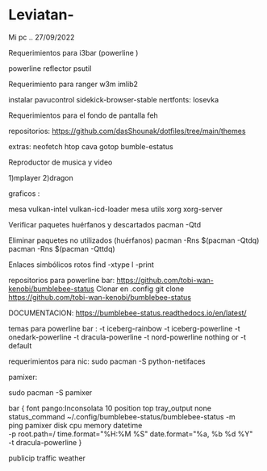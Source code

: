 # Leviatan-
Mi pc .. 27/09/2022



Requerimientos para i3bar (powerline ) 

powerline 
reflector 
psutil


Requerimiento para ranger 
w3m
imlib2


instalar
pavucontrol 
sidekick-browser-stable 
nertfonts: Iosevka 



Requerimientos para el fondo de pantalla
feh 


repositorios:
https://github.com/dasShounak/dotfiles/tree/main/themes

extras:
 neofetch
 htop
 cava 
 gotop 
 bumble-estatus 
 
 
 
 Reproductor de musica y video 
 
 1)mplayer 
 2)dragon 


graficos : 

mesa vulkan-intel vulkan-icd-loader
mesa utils 
xorg xorg-server 


Verificar paquetes huérfanos y descartados
pacman -Qtd

Eliminar paquetes no utilizados (huérfanos)
pacman -Rns $(pacman -Qtdq)
pacman -Rns $(pacman -Qttdq)

Enlaces simbólicos rotos
find -xtype l -print



repositorios para powerline bar: 
https://github.com/tobi-wan-kenobi/bumblebee-status
Clonar en .config
git clone https://github.com/tobi-wan-kenobi/bumblebee-status 

DOCUMENTACION: 
https://bumblebee-status.readthedocs.io/en/latest/



temas para powerline bar :
 -t iceberg-rainbow
 -t iceberg-powerline
 -t onedark-powerline
 -t dracula-powerline
 -t nord-powerline
 nothing or -t default
 

requerimientos para nic: 
sudo pacman -S python-netifaces



pamixer:

sudo pacman -S pamixer


bar {
    font pango:Inconsolata 10
    position top
    tray_output none
    status_command ~/.config/bumblebee-status/bumblebee-status -m \
          ping pamixer disk cpu memory datetime  \
        -p root.path=/ time.format="%H:%M %S" date.format="%a, %b %d %Y" \
        -t dracula-powerline
}
 
 publicip
 traffic
 weather
